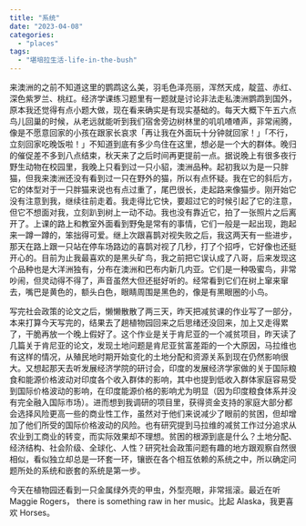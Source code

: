 ```yaml
---
title: "系统"
date: "2023-04-08"
categories: 
  - "places"
tags: 
  - "堪培拉生活-life-in-the-bush"
---
```


来澳洲的之前不知道这里的鹦鹉这么美，羽毛色泽亮丽，浑然天成，靛蓝、赤红、深色紫罗兰、桃红。经济学课练习题里有一题就是讨论非法走私澳洲鹦鹉到国外，原本我还觉得有点小题大做，现在看来确实是有现实基础的。每天大概下午五六点鸟儿回巢的时候，从老远就能听到我们宿舍旁边树林里的叽叽喳喳声，非常闹腾，像是不愿意回家的小孩在跟家长哀求「再让我在外面玩十分钟就回家！」「不行，立刻回家吃晚饭啦！」不知道到底有多少鸟住在这里，想必是一个大的群体。晚归的催促差不多到八点结束，秋天来了之后时间再更提前一点。据说晚上有很多夜行野生动物在校园里，我晚上只看到过一只小貂，澳洲品种。起初我以为是一只胖猫，但我来澳洲还没有看到过一只在野外的猫，所以有点怀疑。我在它的斜后方，它的体型对于一只胖猫来说也有点过重了，尾巴很长，走起路来像猫步。刚开始它没有注意到我，继续往前走着。我走得比它快，要超过它的时候引起了它的注意，但它不想面对我，立刻趴到树上一动不动。我也没有靠近它，拍了一张照片之后离开了。上课的路上和教室外面看到野兔是常有的事情，它们一般是一起出现，跑起来一蹲一蹲的，笨拙得可爱。继上次跟喜鹊对视失败之后，我这两天有一些进步，那天在路上跟一只站在停车场路边的喜鹊对视了几秒，打了个招呼，它好像也还挺开心的。目前为止我最喜欢的是黑头矿鸟，我之前把它误认成了八哥，后来发现这个品种也是大洋洲独有，分布在澳洲和巴布内新几内亚。它们是一种吸蜜鸟，非常吵闹，但灵动得不得了，声音虽然大但还挺好听的。经常看到它们在树上窜来窜去，嘴巴是黄色的，额头白色，眼睛周围是黑色的，像是有黑眼圈的小鸟。  
  
写完社会政策的论文之后，懒懒散散了两三天，昨天把减贫课的作业写了一部分，本来打算今天写完的，结果去了趟植物园回来之后思绪还没回来，加上又走得累了，干脆再放一个晚上假好了。这个作业是关于肯尼亚的一个减贫项目，昨天读了几篇关于肯尼亚的论文，发现土地问题是肯尼亚贫富差距的一个大原因，马拉维也有这样的情况，从殖民地时期开始变化的土地分配和资源关系到现在仍然影响很大。又想起那天去听发展经济学院的研讨会，印度的发展经济学家做的关于国际粮食和能源价格波动对印度各个收入群体的影响，其中也提到低收入群体家庭容易受到国际价格波动的影响，在印度能源价格的影响尤为明显（因为印度粮食体系并没有完全融入国际市场）。进而想到我调研的项目里，获得资金支持的家庭大部分都会选择风险更高一些的商业性工作，虽然对于他们来说减少了眼前的贫困，但却增加了他们所受的国际价格波动的风险。也有研究提到马拉维的减贫工作过分追求从农业到工商业的转变，而实际效果却不理想。贫困的根源到底是什么？土地分配、经济结构、社会阶级、全球化、人性？研究社会政策问题有趣的地方跟观察自然很相似，看似独立却总是一环套一环，镶嵌在各个相互依赖的系统之中，所以确定问题所处的系统和嵌套的系统是第一步。  
  
今天在植物园还看到一只金属绿外壳的甲虫，外型亮眼，非常摇滚。最近在听 Maggie Rogers， there is something raw in her music。比起 Alaska，我更喜欢 Horses。
